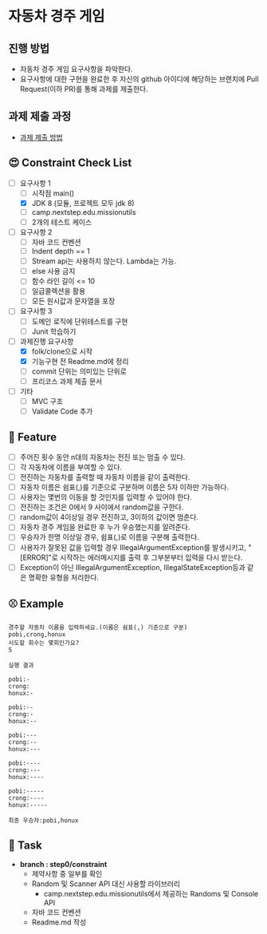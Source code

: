 # 자동차 경주 게임
## 진행 방법
* 자동차 경주 게임 요구사항을 파악한다.
* 요구사항에 대한 구현을 완료한 후 자신의 github 아이디에 해당하는 브랜치에 Pull Request(이하 PR)를 통해 과제를 제출한다.

## 과제 제출 과정
* [과제 제출 방법](https://github.com/next-step/nextstep-docs/tree/master/precourse)

## 😍 Constraint Check List
* [ ] 요구사항 1
    * [ ] 시작점 main()
    * [x] JDK 8 (모듈, 프로젝트 모두 jdk 8)
    * [ ] camp.nextstep.edu.missionutils
    * [ ] 2개의 테스트 케이스
* [ ] 요구사항 2
    * [ ] 자바 코드 컨벤션
    * [ ] Indent depth == 1
    * [ ] Stream api는 사용하지 않는다. Lambda는 가능.
    * [ ] else 사용 금지
    * [ ] 함수 라인 길이 <= 10
    * [ ] 일급콜렉션을 활용
    * [ ] 모든 원시값과 문자열을 포장
* [ ] 요구사항 3
    * [ ] 도메인 로직에 단위테스트를 구현
    * [ ] Junit 학습하기
* [ ] 과제진행 요구사항
    * [x] folk/clone으로 시작
    * [x] 기능구현 전 Readme.md에 정리
    * [ ] commit 단위는 의미있는 단위로
    * [ ] 프리코스 과제 제출 문서
* [ ] 기타
    * [ ] MVC 구조
    * [ ] Validate Code 추가

## 🍔 Feature
* [ ] 주어진 횟수 동안 n대의 자동차는 전진 또는 멈출 수 있다.
* [ ] 각 자동차에 이름을 부여할 수 있다.
* [ ] 전진하는 자동차를 출력할 때 자동차 이름을 같이 출력한다.
* [ ] 자동차 이름은 쉼표(,)를 기준으로 구분하며 이름은 5자 이하만 가능하다.
* [ ] 사용자는 몇번의 이동을 할 것인지를 입력할 수 있어야 한다.
* [ ] 전진하는 조건은 0에서 9 사이에서 random값을 구한다.
* [ ] random값이 4이상일 경우 전진하고, 3이하의 값이면 멈춘다.
* [ ] 자동차 경주 게임을 완료한 후 누가 우승했는지를 알려준다.
* [ ] 우승자가 한명 이상일 경우, 쉼표(,)로 이름을 구분해 출력한다.
* [ ] 사용자가 잘못된 값을 입력할 경우 IllegalArgumentException를 발생시키고,
  "[ERROR]"로 시작하는 에러메시지를 출력 후 그부분부터 입력을 다시 받는다.
* [ ] Exception이 아닌 IllegalArgumentException, IllegalStateException등과 같은 
  명확한 유형을 처리한다.

## ⚾️ Example
```
경주할 자동차 이름을 입력하세요.(이름은 쉼표(,) 기준으로 구분)
pobi,crong,honux
시도할 회수는 몇회인가요?
5

실행 결과

pobi:-
crong:
honux:-

pobi:--
crong:-
honux:--

pobi:---
crong:--
honux:---

pobi:----
crong:---
honux:----

pobi:-----
crong:----
honux:-----

최종 우승자:pobi,honux
```

## 🐯 Task
* **branch : step0/constraint**
  * 제약사항 중 일부를 확인
  * Random 및 Scanner API 대신 사용할 라이브러리
    * camp.nextstep.edu.missionutils에서 제공하는 Randoms 및 Console API
  * 자바 코드 컨벤션
  * Readme.md 작성